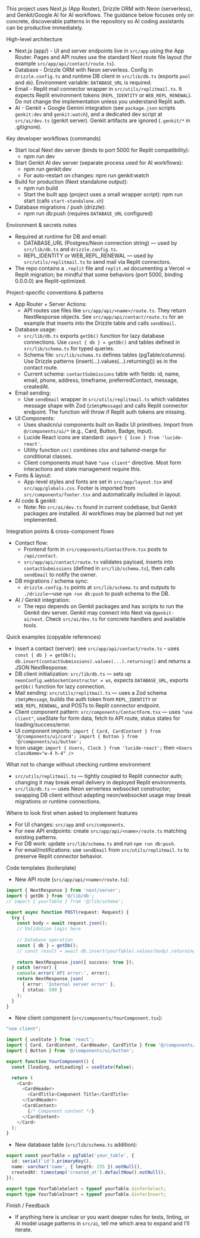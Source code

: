 This project uses Next.js (App Router), Drizzle ORM with Neon (serverless), and Genkit/Google AI for AI workflows. The guidance below focuses only on concrete, discoverable patterns in the repository so AI coding assistants can be productive immediately.

High-level architecture
- Next.js (app/) - UI and server endpoints live in `src/app` using the App Router. Pages and API routes use the standard Next route file layout (for example `src/app/api/contact/route.ts`).
- Database - Drizzle ORM with Neon serverless. Config in `drizzle.config.ts` and runtime DB client in `src/lib/db.ts` (exports `pool` and `db`). Environment variable: `DATABASE_URL` is required.
- Email - Replit mail connector wrapper in `src/utils/replitmail.ts`. It expects Replit environment tokens (`REPL_IDENTITY` or `WEB_REPL_RENEWAL`). Do not change the implementation unless you understand Replit auth.
- AI - Genkit + Google Gemini integration (see `package.json` scripts `genkit:dev` and `genkit:watch`), and a dedicated dev script at `src/ai/dev.ts` (genkit server). Genkit artifacts are ignored (`.genkit/*` in .gitignore).

Key developer workflows (commands)
- Start local Next dev server (binds to port 5000 for Replit compatibility):
  - npm run dev
- Start Genkit AI dev server (separate process used for AI workflows):
  - npm run genkit:dev
  - For auto-restart on changes: npm run genkit:watch
- Build for production (Next standalone output):
  - npm run build
  - Start the built app (project uses a small wrapper script): npm run start (calls `start-standalone.sh`)
- Database migrations / push (drizzle):
  - npm run db:push (requires `DATABASE_URL` configured)

Environment & secrets notes
- Required at runtime for DB and email:
  - DATABASE_URL (Postgres/Neon connection string) — used by `src/lib/db.ts` and `drizzle.config.ts`.
  - REPL_IDENTITY or WEB_REPL_RENEWAL — used by `src/utils/replitmail.ts` to send mail via Replit connectors.
- The repo contains a `.replit` file and `replit.md` documenting a Vercel → Replit migration; be mindful that some behaviors (port 5000, binding 0.0.0.0) are Replit-optimized.

Project-specific conventions & patterns
- App Router + Server Actions:
  - API routes use files like `src/app/api/<name>/route.ts`. They return NextResponse objects. See `src/app/api/contact/route.ts` for an example that inserts into the Drizzle table and calls `sendEmail`.
- Database usage:
  - `src/lib/db.ts` exports `getDb()` function for lazy database connections. Use `const { db } = getDb()` and tables defined in `src/lib/schema.ts` for typed queries.
  - Schema file: `src/lib/schema.ts` defines tables (pgTable/columns). Use Drizzle patterns (insert(...).values(...).returning()) as in the contact route.
  - Current schema: `contactSubmissions` table with fields: id, name, email, phone, address, timeframe, preferredContact, message, createdAt.
- Email sending:
  - Use `sendEmail` wrapper in `src/utils/replitmail.ts` which validates message shape with Zod (`zSmtpMessage`) and calls Replit connector endpoint. The function will throw if Replit auth tokens are missing.
- UI Components:
  - Uses shadcn/ui components built on Radix UI primitives. Import from `@/components/ui/*` (e.g., Card, Button, Badge, Input).
  - Lucide React icons are standard: `import { Icon } from 'lucide-react'`.
  - Utility function `cn()` combines clsx and tailwind-merge for conditional classes.
  - Client components must have `"use client"` directive. Most form interactions and state management require this.
- Fonts & layout:
  - App-level styles and fonts are set in `src/app/layout.tsx` and `src/app/globals.css`. Footer is imported from `src/components/footer.tsx` and automatically included in layout.
- AI code & genkit:
  - Note: No `src/ai/dev.ts` found in current codebase, but Genkit packages are installed. AI workflows may be planned but not yet implemented.

Integration points & cross-component flows
- Contact flow:
  - Frontend form in `src/components/ContactForm.tsx` posts to `/api/contact`.
  - `src/app/api/contact/route.ts` validates payload, inserts into `contactSubmissions` (defined in `src/lib/schema.ts`), then calls `sendEmail` to notify the owner.
- DB migrations / schema sync:
  - `drizzle.config.ts` points at `src/lib/schema.ts` and outputs to `./drizzle`—use `npm run db:push` to push schema to the DB.
- AI / Genkit integration:
  - The repo depends on Genkit packages and has scripts to run the Genkit dev server. Genkit may connect into Next via `@genkit-ai/next`. Check `src/ai/dev.ts` for concrete handlers and available tools.

Quick examples (copyable references)
- Insert a contact (server): see `src/app/api/contact/route.ts` - uses `const { db } = getDb(); db.insert(contactSubmissions).values(...).returning()` and returns a JSON NextResponse.
- DB client initialization: `src/lib/db.ts` — sets up `neonConfig.webSocketConstructor = ws`, expects `DATABASE_URL`, exports `getDb()` function for lazy connection.
- Mail sending: `src/utils/replitmail.ts` — uses a Zod schema `zSmtpMessage`, builds the auth token from `REPL_IDENTITY` or `WEB_REPL_RENEWAL`, and POSTs to Replit connector endpoint.
- Client component pattern: `src/components/ContactForm.tsx` — uses `"use client"`, useState for form data, fetch to API route, status states for loading/success/error.
- UI component imports: `import { Card, CardContent } from '@/components/ui/card'; import { Button } from '@/components/ui/button';`
- Icon usage: `import { Users, Clock } from 'lucide-react';` then `<Users className="w-4 h-4" />`

What not to change without checking runtime environment
- `src/utils/replitmail.ts` — tightly coupled to Replit connector auth; changing it may break email delivery in deployed Replit environments.
- `src/lib/db.ts` — uses Neon serverless websocket constructor; swapping DB client without adapting neon/websocket usage may break migrations or runtime connections.

Where to look first when asked to implement features
- For UI changes: `src/app` and `src/components`.
- For new API endpoints: create `src/app/api/<name>/route.ts` matching existing patterns.
- For DB work: update `src/lib/schema.ts` and run `npm run db:push`.
- For email/notifications: use `sendEmail` from `src/utils/replitmail.ts` to preserve Replit connector behavior.

Code templates (boilerplate)
- New API route (`src/app/api/<name>/route.ts`):
```typescript
import { NextResponse } from 'next/server';
import { getDb } from '@/lib/db';
// import { yourTable } from '@/lib/schema';

export async function POST(request: Request) {
  try {
    const body = await request.json();
    // Validation logic here
    
    // Database operation
    const { db } = getDb();
    // const result = await db.insert(yourTable).values(body).returning();
    
    return NextResponse.json({ success: true });
  } catch (error) {
    console.error('API error:', error);
    return NextResponse.json(
      { error: 'Internal server error' },
      { status: 500 }
    );
  }
}
```

- New client component (`src/components/YourComponent.tsx`):
```typescript
"use client";

import { useState } from 'react';
import { Card, CardContent, CardHeader, CardTitle } from '@/components/ui/card';
import { Button } from '@/components/ui/button';

export function YourComponent() {
  const [loading, setLoading] = useState(false);

  return (
    <Card>
      <CardHeader>
        <CardTitle>Component Title</CardTitle>
      </CardHeader>
      <CardContent>
        {/* Component content */}
      </CardContent>
    </Card>
  );
}
```

- New database table (`src/lib/schema.ts` addition):
```typescript
export const yourTable = pgTable('your_table', {
  id: serial('id').primaryKey(),
  name: varchar('name', { length: 255 }).notNull(),
  createdAt: timestamp('created_at').defaultNow().notNull(),
});

export type YourTableSelect = typeof yourTable.$inferSelect;
export type YourTableInsert = typeof yourTable.$inferInsert;
```

Finish / Feedback
- If anything here is unclear or you want deeper rules for tests, linting, or AI model usage patterns in `src/ai`, tell me which area to expand and I'll iterate.
